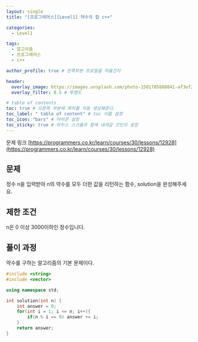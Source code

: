```yaml
---
layout: single
title: "[프로그래머스][Level1] 약수의 합 c++"

categories:
  - Level1

tags:
  - 알고리즘
  - 프로그래머스
  - c++

author_profile: true # 왼쪽부분 프로필을 띄울건지

header:
  overlay_image: https://images.unsplash.com/photo-1501785888041-af3ef285b470?ixlib=rb-1.2.1&ixid=eyJhcHBfaWQiOjEyMDd9&auto=format&fit=crop&w=1350&q=80
  overlay_filter: 0.5 # 투명도

# table of contents
toc: true # 오른쪽 부분에 목차를 자동 생성해준다.
toc_label: " table of content" # toc 이름 설정
toc_icon: "bars" # 아이콘 설정
toc_sticky: true # 마우스 스크롤과 함께 내려갈 것인지 설정
---
```


문제 링크 [https://programmers.co.kr/learn/courses/30/lessons/12928](https://programmers.co.kr/learn/courses/30/lessons/12928)

## 문제

정수 n을 입력받아 n의 약수를 모두 더한 값을 리턴하는 함수, solution을 완성해주세요.

## 제한 조건

n은 0 이상 3000이하인 정수입니다.

## 풀이 과정

약수를 구하는 알고리즘의 기본 문제이다.

```c++
#include <string>
#include <vector>

using namespace std;

int solution(int n) {
    int answer = 0;
    for(int i = 1; i <= n; i++){
        if(n % i == 0) answer += i;
    }
    return answer;
}
```
